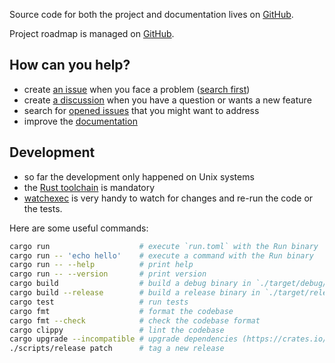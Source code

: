 Source code for both the project and documentation lives on [GitHub](https://github.com/aymericbeaumet/run).

Project roadmap is managed on [GitHub](https://github.com/users/aymericbeaumet/projects/1).

## How can you help?

- create [an issue](https://github.com/aymericbeaumet/run/issues/new) when you face a problem ([search first](https://github.com/aymericbeaumet/run/issues))
- create [a discussion](https://github.com/aymericbeaumet/run/discussions/new/choose) when you have a question or wants a new feature
- search for [opened issues](https://github.com/aymericbeaumet/run/issues?q=is%3Aissue+is%3Aopen) that you might want to address
- improve the [documentation](https://github.com/aymericbeaumet/run/tree/master/docs)

## Development

- so far the development only happened on Unix systems
- the [Rust toolchain](https://www.rust-lang.org/tools/install) is mandatory
- [watchexec](https://github.com/watchexec/watchexec) is very handy to watch for changes and re-run the code or the tests.

Here are some useful commands:

```bash
cargo run                    # execute `run.toml` with the Run binary
cargo run -- 'echo hello'    # execute a command with the Run binary
cargo run -- --help          # print help
cargo run -- --version       # print version
cargo build                  # build a debug binary in `./target/debug/run`
cargo build --release        # build a release binary in `./target/release/run`
cargo test                   # run tests
cargo fmt                    # format the codebase
cargo fmt --check            # check the codebase format
cargo clippy                 # lint the codebase
cargo upgrade --incompatible # upgrade dependencies (https://crates.io/crates/cargo-edit)
./scripts/release patch      # tag a new release
```
